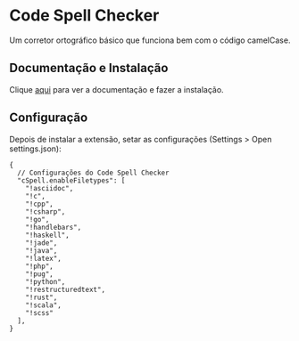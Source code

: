 # Code Spell Checker

Um corretor ortográfico básico que funciona bem com o código camelCase.

## Documentação e Instalação

Clique [aqui](https://marketplace.visualstudio.com/items?itemName=streetsidesoftware.code-spell-checker) para ver a documentação e fazer a instalação.

## Configuração

Depois de instalar a extensão, setar as configurações (Settings > Open settings.json):

```
{
  // Configurações do Code Spell Checker
  "cSpell.enableFiletypes": [
    "!asciidoc",
    "!c",
    "!cpp",
    "!csharp",
    "!go",
    "!handlebars",
    "!haskell",
    "!jade",
    "!java",
    "!latex",
    "!php",
    "!pug",
    "!python",
    "!restructuredtext",
    "!rust",
    "!scala",
    "!scss"
  ],
}
```